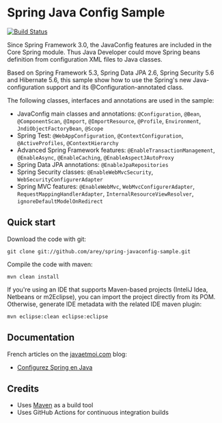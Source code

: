 # Spring Java Config Sample #
[![Build Status](https://github.com/arey/spring-javaconfig-sample/actions/workflows/maven-build.yml/badge.svg)](https://github.com/arey/spring-javaconfig-sample/actions/workflows/maven-build.yml)

Since Spring Framework 3.0, the JavaConfig features are included in the Core Spring module. Thus Java Developer could move Spring beans definition from configuration XML files to Java classes.

Based on Spring Framework 5.3, Spring Data JPA 2.6, Spring Security 5.6 and Hibernate 5.6, this sample show how to use the Spring's new Java-configuration support and its @Configuration-annotated class.

The following classes, interfaces and annotations are used in the sample:
* JavaConfig main classes and annotations: `@Configuration`, `@Bean`, `@ComponentScan`, `@Import`, `@ImportResource`, `@Profile`, `Environment`, `JndiObjectFactoryBean`, `@Scope` 
* Spring Test: `@WebAppConfiguration`, `@ContextConfiguration`, `@ActiveProfiles`,  `@ContextHierarchy`
* Advanced Spring Framework features: `@EnableTransactionManagement`, `@EnableAsync`, `@EnableCaching`,  `@EnableAspectJAutoProxy`
* Spring Data JPA annotations: `@EnableJpaRepositories`
* Spring Security classes: `@EnableWebMvcSecurity`, `WebSecurityConfigurerAdapter`
* Spring MVC features: `@EnableWebMvc`, `WebMvcConfigurerAdapter`, `RequestMappingHandlerAdapter`, `InternalResourceViewResolver`, `ignoreDefaultModelOnRedirect` 


## Quick start ##

Download the code with git:
```
git clone git://github.com/arey/spring-javaconfig-sample.git
```

Compile the code with maven:
```
mvn clean install
```

If you're using an IDE that supports Maven-based projects (InteliJ Idea, Netbeans or m2Eclipse), you can import the project directly from its POM. 
Otherwise, generate IDE metadata with the related IDE maven plugin:
```
mvn eclipse:clean eclipse:eclipse
```

## Documentation ##

French articles on the [javaetmoi.com](http://javaetmoi.com) blog:

* [Configurez Spring en Java](http://javaetmoi.com/2014/06/spring-framework-java-configuration/)

## Credits ##

* Uses [Maven](http://maven.apache.org/) as a build tool
* Uses GitHub Actions for continuous integration builds

